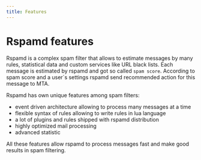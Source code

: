 ```yaml
---
title: Features
---
```



# Rspamd features

Rspamd is a complex spam filter that allows to estimate messages by many rules, statistical data and custom services like URL black lists.
Each message is estimated by rspamd and got so called `spam score`.
According to spam score and a user`s settings rspamd send recommended action for this message to MTA.

Rspamd has own unique features among spam filters:

* event driven architecture allowing to process many messages at a time
* flexible syntax of rules allowing to write rules in lua language
* a lot of plugins and rules shipped with rspamd distribution
* highly optimized mail processing
* advanced statistic

All these features allow rspamd to process messages fast and make good results in spam filtering.
